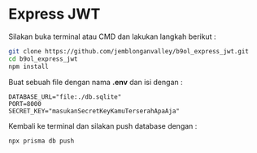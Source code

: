# Express JWT

Silakan buka terminal atau CMD dan lakukan langkah berikut : 
```bash
git clone https://github.com/jemblonganvalley/b9ol_express_jwt.git 
cd b9ol_express_jwt
npm install
```

Buat sebuah file dengan nama **.env** dan isi dengan :
```
DATABASE_URL="file:./db.sqlite"
PORT=8000
SECRET_KEY="masukanSecretKeyKamuTerserahApaAja"
```

Kembali ke terminal dan silakan push database dengan : 
```
npx prisma db push
```



